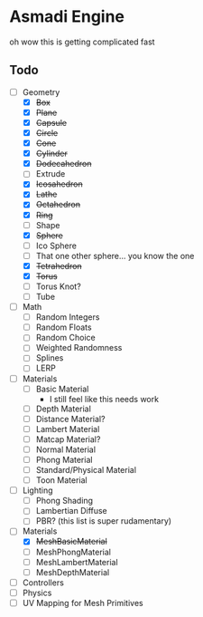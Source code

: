 # Asmadi Engine

oh wow this is getting complicated fast

## Todo
- [ ] Geometry
    - [X] ~~Box~~
    - [X] ~~Plane~~
    - [X] ~~Capsule~~
    - [X] ~~Circle~~
    - [X] ~~Cone~~
    - [X] ~~Cylinder~~
    - [X] ~~Dodecahedron~~
    - [ ] Extrude
    - [X] ~~Icosahedron~~
    - [X] ~~Lathe~~
    - [X] ~~Octahedron~~
    - [X] ~~Ring~~
    - [ ] Shape
    - [X] ~~Sphere~~
    - [ ] Ico Sphere
    - [ ] That one other sphere... you know the one
    - [X] ~~Tetrahedron~~
    - [X] ~~Torus~~
    - [ ] Torus Knot?
    - [ ] Tube
- [ ] Math
    - [ ] Random Integers
    - [ ] Random Floats
    - [ ] Random Choice
    - [ ] Weighted Randomness
    - [ ] Splines
    - [ ] LERP
- [ ] Materials
    - [ ] Basic Material
        - I still feel like this needs work
    - [ ] Depth Material
    - [ ] Distance Material?
    - [ ] Lambert Material
    - [ ] Matcap Material?
    - [ ] Normal Material
    - [ ] Phong Material
    - [ ] Standard/Physical Material
    - [ ] Toon Material
- [ ] Lighting
    - [ ] Phong Shading
    - [ ] Lambertian Diffuse
    - [ ] PBR? (this list is super rudamentary)
- [ ] Materials
    - [X] ~~MeshBasicMaterial~~
    - [ ] MeshPhongMaterial
    - [ ] MeshLambertMaterial
    - [ ] MeshDepthMaterial
- [ ] Controllers
- [ ] Physics
- [ ] UV Mapping for Mesh Primitives